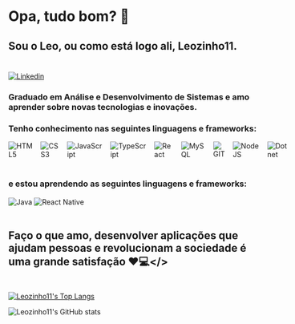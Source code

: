 # Opa, tudo bom? 🤙
## Sou o Leo, ou como está logo ali, Leozinho11.

#
[![Linkedin](https://img.shields.io/badge/LinkedIn-0077B5?style=for-the-badge&logo=linkedin&logoColor=white
)](https://www.linkedin.com/in/leonardo-barreto-761861235/)


### Graduado em Análise e Desenvolvimento de Sistemas e amo aprender sobre novas tecnologias e inovações.

### Tenho conhecimento nas seguintes linguagens e frameworks:
<div style="display: flex; gap: 1rem">
<img align="center" alt="HTML5" src="https://img.shields.io/badge/HTML5-E34F26?style=for-the-badge&logo=html5&logoColor=white"/>
<img align="center" alt="CSS3" src="https://img.shields.io/badge/CSS3-1572B6?style=for-the-badge&logo=css3&logoColor=white"/>
<img align="center" alt="JavaScript" src="https://img.shields.io/badge/JavaScript-F7DF1E?style=for-the-badge&logo=javascript&logoColor=black"/>
<img align="center" alt="TypeScript" src="https://img.shields.io/badge/TypeScript-007ACC?style=for-the-badge&logo=typescript&logoColor=white"/>
<img align="center" alt="React" src="https://img.shields.io/badge/React-20232A?style=for-the-badge&logo=react&logoColor=61DAFB"/>
<img align="center" alt="MySQL" src="https://img.shields.io/badge/MySQL-00000F?style=for-the-badge&logo=mysql&logoColor=white"/>
<img align="center" alt="GIT" src="https://img.shields.io/badge/GIT-E44C30?style=for-the-badge&logo=git&logoColor=white"/>
<img align="center" alt="NodeJS" src="https://img.shields.io/badge/Node.js-43853D?style=for-the-badge&logo=node.js&logoColor=white"/>
<img align="center" alt="Dotnet" src="https://img.shields.io/badge/.NET-5C2D91?style=for-the-badge&logo=.net&logoColor=white"/>
</div>

<br/>

### e estou aprendendo as seguintes linguagens e frameworks: 
<div style="display: inline_block">
<img align="center" alt="Java" src="https://img.shields.io/badge/Java-ED8B00?style=for-the-badge&logo=openjdk&logoColor=white"/>
<img align="center" alt="React Native" src="https://img.shields.io/badge/React_Native-20232A?style=for-the-badge&logo=react&logoColor=61DAFB"/>
</div>
<br/>

## Faço o que amo, desenvolver aplicações que ajudam pessoas e revolucionam a sociedade é uma grande satisfação ❤️💻</>

#
[![Leozinho11's Top Langs](https://github-readme-stats.vercel.app/api/top-langs/?username=Leozinho11&layout=compact)](https://github.com/Leozinho11/github-readme-stats)

![Leozinho11's GitHub stats](https://github-readme-stats.vercel.app/api?username=leozinho11&show_icons=true&theme=transparent)
